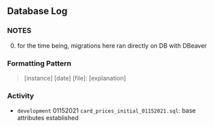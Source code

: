 ## Database Log

### NOTES
  0. for the time being, migrations here ran directly on DB with DBeaver

### Formatting Pattern
> [instance] [date] [file]: [explanation]

### Activity
+ `development` 01152021 `card_prices_initial_01152021.sql`: base attributes established
